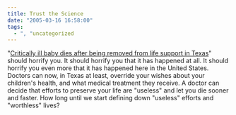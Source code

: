```yaml
---
title: Trust the Science
date: "2005-03-16 16:58:00"
tags:
  - ", "uncategorized
---
```

<p> "<a href="http://news.findlaw.com/ap/o/51//03-15-2005/e08c00071b19f550.html">Critically
ill baby dies after being removed from life support in Texas</a>"
should horrify you.  It should horrify you that it has happened
at all.  It should horrify you even more that it has happened here
in the United States.  Doctors can now, in Texas at least, override
your wishes about your children's health, and what medical treatment
they receive.  A doctor can decide that efforts to preserve your
life are "useless" and let you die sooner and faster.  How long until
we start defining down "useless" efforts and "worthless" lives?</p>

